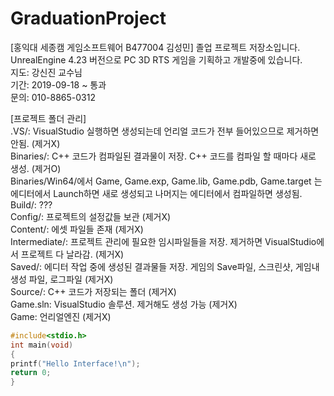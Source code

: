 ﻿# GraduationProject  
[홍익대 세종캠 게임소프트웨어 B477004 김성민] 졸업 프로젝트 저장소입니다.  
UnrealEngine 4.23 버전으로 PC 3D RTS 게임을 기획하고 개발중에 있습니다.  
지도: 강신진 교수님  
기간: 2019-09-18 ~ 통과  
문의: 010-8865-0312  
  
[프로젝트 폴더 관리]  
    .VS/: VisualStudio 실행하면 생성되는데 언리얼 코드가 전부 들어있으므로 제거하면 안됨. (제거X)  
    Binaries/: C++ 코드가 컴파일된 결과물이 저장. C++ 코드를 컴파일 할 때마다 새로 생성. (제거O)  
        Binaries/Win64/에서 Game, Game.exp, Game.lib, Game.pdb, Game.target 는 에디터에서 Launch하면 새로 생성되고 나머지는 에디터에서 컴파일하면 생성됨.  
    Build/: ???  
    Config/: 프로젝트의 설정값들 보관 (제거X)  
    Content/: 에셋 파일들 존재 (제거X)  
    Intermediate/: 프로젝트 관리에 필요한 임시파일들을 저장. 제거하면 VisualStudio에서 프로젝트 다 날라감. (제거X)  
    Saved/: 에디터 작업 중에 생성된 결과물들 저장. 게임의 Save파일, 스크린샷, 게임내 생성 파일, 로그파일 (제거X)  
    Source/: C++ 코드가 저장되는 폴더 (제거X)  
    Game.sln: VisualStudio 솔루션. 제거해도 생성 가능 (제거X)  
    Game: 언리얼엔진 (제거X)  
  
```c
#include<stdio.h>
int main(void)
{
printf("Hello Interface!\n");
return 0;
}
```

